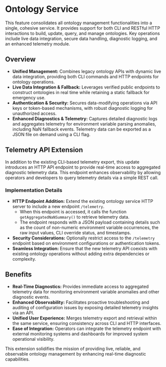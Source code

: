 # Ontology Service

This feature consolidates all ontology management functionalities into a single, cohesive service. It provides support for both CLI and RESTful HTTP interactions to build, update, query, and manage ontologies. Key operations include live data integration, secure data handling, diagnostic logging, and an enhanced telemetry module.

## Overview

- **Unified Management:** Combines legacy ontology APIs with dynamic live data integration, providing both CLI commands and HTTP endpoints for ontology operations.
- **Live Data Integration & Fallback:** Leverages verified public endpoints to construct ontologies in real time while retaining a static fallback for emergency use.
- **Authentication & Security:** Secures data-modifying operations via API keys or token-based mechanisms, with robust diagnostic logging for unauthorized access.
- **Enhanced Diagnostics & Telemetry:** Captures detailed diagnostic logs and aggregates telemetry for environment variable parsing anomalies, including NaN fallback events. Telemetry data can be exported as a JSON file on demand using a CLI flag.

## Telemetry API Extension

In addition to the existing CLI-based telemetry export, this update introduces an HTTP API endpoint to provide real-time access to aggregated diagnostic telemetry data. This endpoint enhances observability by allowing operators and developers to query telemetry details via a simple REST call.

### Implementation Details

- **HTTP Endpoint Addition:** Extend the existing ontology service HTTP server to include a new endpoint `/telemetry`.
  - When this endpoint is accessed, it calls the function `getAggregatedNaNSummary()` to retrieve telemetry data.
  - The endpoint responds with a JSON payload containing details such as the count of non-numeric environment variable occurrences, the raw input values, CLI override status, and timestamps.
- **Security Considerations:** Optionally restrict access to the `/telemetry` endpoint based on environment configurations or authentication tokens.
- **Seamless Integration:** Ensure that the new telemetry API coexists with existing ontology operations without adding extra dependencies or complexity.

## Benefits

- **Real-Time Diagnostics:** Provides immediate access to aggregated telemetry data for monitoring environment variable anomalies and other diagnostic events.
- **Enhanced Observability:** Facilitates proactive troubleshooting and auditing of configuration issues by exposing detailed telemetry insights via an API.
- **Unified User Experience:** Merges telemetry export and retrieval within the same service, ensuring consistency across CLI and HTTP interfaces.
- **Ease of Integration:** Operators can integrate the telemetry endpoint with external monitoring systems and dashboards for improved system operational visibility.

This extension solidifies the mission of providing live, reliable, and observable ontology management by enhancing real-time diagnostic capabilities.
